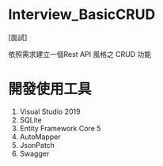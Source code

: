 # Interview_BasicCRUD
[面試] 

依照需求建立一個Rest API 風格之 CRUD 功能



# 開發使用工具

1. Visual Studio 2019
2. SQLite
3. Entity Framework Core 5
4. AutoMapper
5. JsonPatch
6. Swagger



